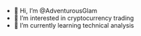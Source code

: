 - 👋 Hi, I’m @AdventurousGlam
- 👀 I’m interested in cryptocurrency trading
- 🌱 I’m currently learning technical analysis

<!---
AdventurousGlam/AdventurousGlam is a ✨ special ✨ repository because its `README.md` (this file) appears on your GitHub profile.
You can click the Preview link to take a look at your changes.
--->
